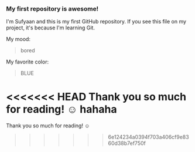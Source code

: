### My first repository is awesome!

I'm Sufyaan and this is my first GitHub repository.
If you see this file on my project, it's because I'm learning Git.

My mood:

> bored

My favorite color:

> BLUE

<<<<<<< HEAD
Thank you so much for reading! ☺ hahaha
=======
Thank you so much for reading! ☺
>>>>>>> 6e124234a0394f703a406cf9e8360d38b7ef750f
